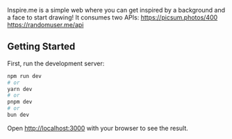 Inspire.me is a simple web where you can get inspired by a background and a face to start drawing!
It consumes two APIs:
https://picsum.photos/400
https://randomuser.me/api

## Getting Started

First, run the development server:

```bash
npm run dev
# or
yarn dev
# or
pnpm dev
# or
bun dev
```

Open [http://localhost:3000](http://localhost:3000) with your browser to see the result.

